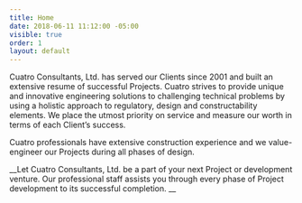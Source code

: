 ```yaml
---
title: Home
date: 2018-06-11 11:12:00 -05:00
visible: true
order: 1
layout: default
---
```


Cuatro Consultants, Ltd. has served our Clients since 2001 and built an extensive resume of successful Projects.  Cuatro strives to provide unique and innovative engineering solutions to challenging technical problems by using a holistic approach to regulatory, design and constructability elements.  We place the utmost priority on service and measure our worth in terms of each Client’s success. 

Cuatro professionals have extensive construction experience and we value-engineer our Projects during all phases of design.

__Let Cuatro Consultants, Ltd. be a part of your next Project or development venture.  Our professional staff assists you through every phase of Project development to its successful completion. __